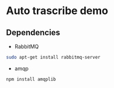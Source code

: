 # Auto trascribe demo

## Dependencies
* RabbitMQ
```bash
sudo apt-get install rabbitmq-server
```
* amqp
```bash
npm install amqplib
```

